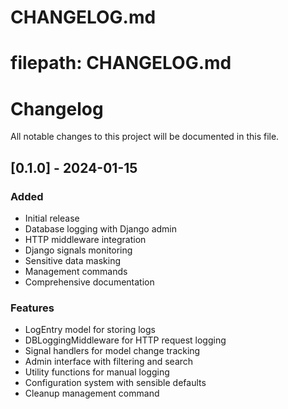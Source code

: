 # CHANGELOG.md
# filepath: CHANGELOG.md
# Changelog

All notable changes to this project will be documented in this file.

## [0.1.0] - 2024-01-15

### Added
- Initial release
- Database logging with Django admin
- HTTP middleware integration  
- Django signals monitoring
- Sensitive data masking
- Management commands
- Comprehensive documentation

### Features
- LogEntry model for storing logs
- DBLoggingMiddleware for HTTP request logging
- Signal handlers for model change tracking
- Admin interface with filtering and search
- Utility functions for manual logging
- Configuration system with sensible defaults
- Cleanup management command